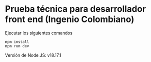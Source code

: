 # Prueba técnica para desarrollador front end (Ingenio Colombiano)

Ejecutar los siguientes comandos
```
npm install
npm run dev
```
Versión de Node.JS: v18.17.1